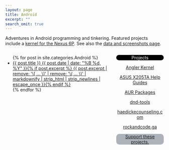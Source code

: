 ```yaml
---
layout: page
title: Android
excerpt: ""
search_omit: true
---
```


Adventures in Android programming and tinkering.  Featured projects include a [kernel for the Nexus 6P](https://github.com/savagezen/kernel_huawei_angler).  See also the <a href="/data_screens/">data and screenshots page</a>.

<div style="height: 400px; width: 65%; overflow: scroll; float: left">
  <ul class="post-list">
  {% for post in site.categories.Android %} 
    <li><article><a href="{{ site.url }}{{ post.url }}">{{ post.title }} <span class="entry-date"><time datetime="{{ post.date | date_to_xmlschema }}">{{ post.date | date: "%B %d, %Y" }}</time></span>{% if post.excerpt %} <span class="excerpt">{{ post.excerpt | remove: '\[ ... \]' | remove: '\( ... \)' | markdownify | strip_html | strip_newlines | escape_once }}</span>{% endif %}</a></article></li>
  {% endfor %}
  </ul>
</div>

<div style="height: 400px; width: 30%; overflow: scroll; float: right; text-align: center">
  <p style="color: white; background-color: black; border-radius: 10px">Projects</p>
  <p><a href="https://github.com/savagezen/kernel_huawei_angler">Angler Kernel</a></p>
  <p><a href="https://github.com/savagezen/x205ta">ASUS X205TA Help Guides</a></p>
  <p><a href="https://github.com/savagezen/pkgbuild">AUR Packages</a></p>
  <p><a href="https://github.com/savagezen/dnd-tools">dnd-tools</a></p>
  <p><a href="https://github.com/haedickecounseling/haedickecounseling.github.io">haedickecounseling.com</a></p>
  <p><a href="https://rockandcode.ga">rockandcode.ga</a></p>
  <p style="color: white; background-color: #ABB2B9; border-radius: 10px"><a href="https://www.paypal.com/cgi-bin/webscr?cmd=_s-xclick&hosted_button_id=CGPJERK69W5T6">Support these projects.</a></p>
</div>
